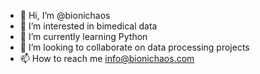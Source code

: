 - 👋 Hi, I’m @bionichaos
- 👀 I’m interested in bimedical data
- 🌱 I’m currently learning Python
- 💞️ I’m looking to collaborate on data processing projects
- 📫 How to reach me info@bionichaos.com

<!---
bionichaos/bionichaos is a ✨ special ✨ repository because its `README.md` (this file) appears on your GitHub profile.
You can click the Preview link to take a look at your changes.
--->
